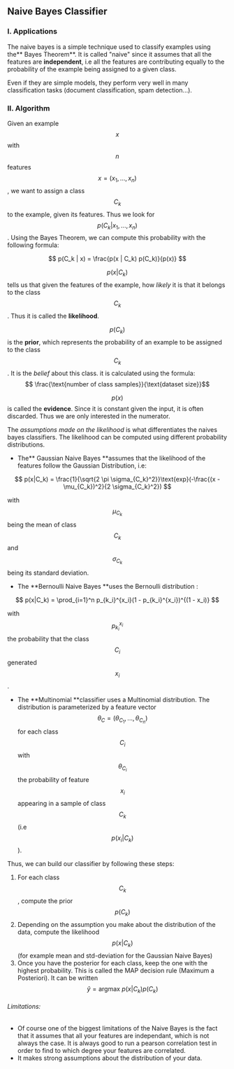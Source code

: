 ## Naive Bayes Classifier

### I. Applications

The naive bayes is a simple technique used to classify examples using the** Bayes Theorem**. It is called "naive" since it assumes that all the features are **independent**, i.e all the features are contributing equally to the probability of the example being assigned to a given class.

Even if they are simple models, they perform very well in many classification tasks \(document classification, spam detection...\).

### II. Algorithm

Given an example $$x$$ with $$n$$ features $$x = (x_1, ... , x_n) $$, we want to assign a class $$C_k$$ to the example, given its features. Thus we look for $$p(C_k | x_1, ... , x_n)$$. Using the Bayes Theorem, we can compute this probability with the following formula:


$$
 p(C_k | x) = \frac{p(x | C_k) p(C_k)}{p(x)}
$$


$$p(x|C_k)$$ tells us that given the features of the example, how _likely_ it is that it belongs to the class $$C_k$$. Thus it is called the **likelihood**.

$$p(C_k)$$ is the **prior**, which represents the probability of an example to be assigned to the class $$C_k$$. It is the _belief_ about this class. it is calculated using the formula: $$ \frac{\text{number of class samples}}{\text{dataset size}}$$

$$p(x)$$ is called the **evidence**. Since it is constant given the input, it is often discarded. Thus we are only interested in the numerator.

The _assumptions made on the likelihood_ is what differentiates the naives bayes classifiers. The likelihood can be computed using different probability distributions.

* The** Gaussian Naive Bayes **assumes that the likelihood of the features follow the Gaussian Distribution, i.e:


$$
 p(x|C_k) = \frac{1}{\sqrt{2 \pi \sigma_{C_k}^2}}\text{exp}(-\frac{(x - \mu_{C_k})^2}{2 \sigma_{C_k}^2})
$$


with $$\mu_{C_k}$$being the mean of class $$C_k$$ and $$\sigma_{C_k}$$ being its standard deviation.

* The **Bernoulli Naive Bayes **uses the Bernoulli distribution :


$$
  p(x|C_k) = \prod_{i=1}^n p_{k_i}^{x_i}(1 - p_{k_i}^{x_i})^{(1 - x_i)}
$$


with $$p_{k_i}^{x_i}$$ the probability that the class $$C_i$$ generated $$x_i$$.

* The **Multinomial **classifier uses a Multinomial distribution. The distribution is parameterized by a feature vector $$\theta_C  = (\theta_{C_1}, ...,  \theta_{C_n})$$ for each class $$C_i$$ with $$\theta_{C_i}$$ the probability of feature $$x_i$$ appearing in a sample of class $$C_k$$ \(i.e $$p(x_i | C_k)$$\).

Thus, we can build our classifier by following these steps:

1. For each class $$C_k$$, compute the prior $$p(C_k)$$
2. Depending on the assumption you make about the distribution of the data, compute the likelihood $$p(x | C_k)$$ \(for example mean and std-deviation for the Gaussian Naive Bayes\)
3. Once you have the posterior for each class, keep the one with the highest probability. This is called the MAP decision rule \(Maximum a Posteriori\). It can be written $$\hat{y} = \text{argmax }p(x|C_k)p(C_k)$$

###### Limitations:

* Of course one of the biggest limitations of the Naive Bayes is the fact that it assumes that all your features are independant, which is not always the case. It is always good to run a pearson correlation test in order to find to which degree your features are correlated.
* It makes strong assumptions about the distribution of your data.



